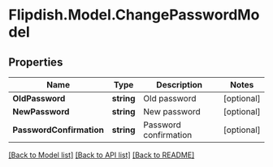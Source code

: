 # Flipdish.Model.ChangePasswordModel
## Properties

Name | Type | Description | Notes
------------ | ------------- | ------------- | -------------
**OldPassword** | **string** | Old password | [optional] 
**NewPassword** | **string** | New password | [optional] 
**PasswordConfirmation** | **string** | Password confirmation | [optional] 

[[Back to Model list]](../README.md#documentation-for-models) [[Back to API list]](../README.md#documentation-for-api-endpoints) [[Back to README]](../README.md)

